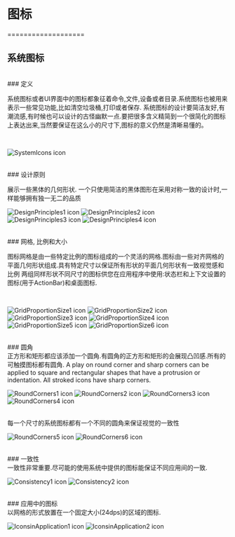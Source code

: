 # 图标
===================
## 系统图标

<br/>
### 定义
<br/>

系统图标或者UI界面中的图标都象征着命令,文件,设备或者目录.系统图标也被用来表示一些常见功能,比如清空垃圾桶,打印或者保存.
系统图标的设计要简洁友好,有潮流感,有时候也可以设计的古怪幽默一点.要把很多含义精简到一个很简化的图标上表达出来,当然要保证在这么小的尺寸下,图标的意义仍然是清晰易懂的。

<br/>

![SystemIcons icon](http://material-design.storage.googleapis.com/images/Style-SystemIcon-icon_set_large_mdpi.png)

<br/>
### 设计原则
<br/>

展示一些黑体的几何形状.
一个只使用简洁的黑体图形在采用对称一致的设计时,一样能够拥有独一无二的品质
<br/>


![DesignPrinciples1 icon](http://material-design.storage.googleapis.com/images/Style-SystemIcons-design_principlesa_large_mdpi.png)
![DesignPrinciples2 icon](http://material-design.storage.googleapis.com/images/Style-SystemIcons-design_principlesb_large_mdpi.png)
![DesignPrinciples3 icon](http://material-design.storage.googleapis.com/images/Style-SystemIcons-design_principlesc_large_mdpi.png)
![DesignPrinciples4 icon](http://material-design.storage.googleapis.com/images/Style-SystemIcons-design_principlesd_large_mdpi.png)

<br/>
### 网格, 比例和大小
<br/>

图标网格是由一些特定比例的图标组成的一个灵活的网格.图标由一些对齐网格的平面几何形状组成.具有特定尺寸以保证所有形状的平面几何形状有一致视觉感和比例
两组同样形状不同尺寸的图标供您在应用程序中使用:状态栏和上下文设置的图标(用于ActionBar)和桌面图标.

<br/>

![GridProportionSize1 icon](http://material-design.storage.googleapis.com/images/Style-SystemIcons-grid_proportion_sizesa_large_mdpi.png)
![GridProportionSize2 icon](http://material-design.storage.googleapis.com/images/Style-SystemIcons-grid_proportion_sizesb_large_mdpi.png)
![GridProportionSize3 icon](http://material-design.storage.googleapis.com/images/Style-SystemIcons-grid_proportion_sizesc_large_mdpi.png)
![GridProportionSize4 icon](http://material-design.storage.googleapis.com/images/Style-SystemIcons-grid_proportion_sizesd_large_mdpi.png)
![GridProportionSize5 icon](http://material-design.storage.googleapis.com/images/Style-SystemIcons-grid_proportion_sizese_large_mdpi.png)
![GridProportionSize6 icon](http://material-design.storage.googleapis.com/images/Style-SystemIcons-grid_proportion_sizesf_large_mdpi.png)

<br/>
### 圆角
<br/>
正方形和矩形都应该添加一个圆角.有圆角的正方形和矩形的会展现凸凹感.所有的可触摸图标都有圆角.
A play on round corner and sharp corners can be applied to square and rectangular shapes that have a protrusion or indentation. All stroked icons have sharp corners.
<br/>

![RoundCorners1 icon](http://material-design.storage.googleapis.com/images/Style-SystemIcons-round_cornersa_large_mdpi.png)
![RoundCorners2 icon](http://material-design.storage.googleapis.com/images/Style-SystemIcons-round_cornersb_large_mdpi.png)
![RoundCorners3 icon](http://material-design.storage.googleapis.com/images/style-systemicons-stroke-terminala_large_mdpi.png)
![RoundCorners4 icon](http://material-design.storage.googleapis.com/images/style-systemicons-stroke-terminalb_large_mdpi.png)

<br/>
每一个尺寸的系统图标都有一个不同的圆角来保证视觉的一致性
<br/>

![RoundCorners5 icon](http://material-design.storage.googleapis.com/images/style-systemicons-stroke-weighta_large_mdpi.png)
![RoundCorners6 icon](http://material-design.storage.googleapis.com/images/style-systemicons-stroke-weightb_large_mdpi.png)

<br/>
### 一致性
<br/>
一致性非常重要.尽可能的使用系统中提供的图标能保证不同应用间的一致.
<br/>

![Consistency1 icon](http://material-design.storage.googleapis.com/images/style-systemicons-do_large_mdpi.png)
![Consistency2 icon](http://material-design.storage.googleapis.com/images/style-systemicons-dont_large_mdpi.png)


<br/>
### 应用中的图标
<br/>
以网格的形式放置在一个固定大小(24dps)的区域的图标.
<br/>

![IconsinApplication1 icon](http://material-design.storage.googleapis.com/images/Style-SystemIcons-icons_incontexta_large_mdpi.png)
![IconsinApplication2 icon](http://material-design.storage.googleapis.com/images/Style-SystemIcons-icons_incontextb_large_mdpi.png)
